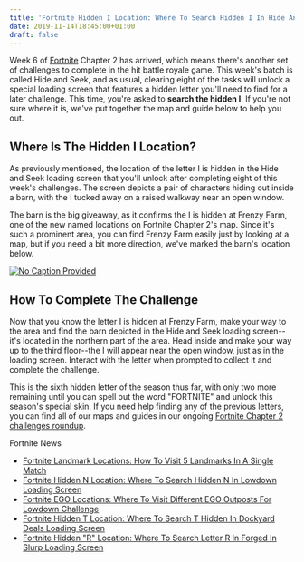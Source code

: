 ```yaml
---
title: 'Fortnite Hidden I Location: Where To Search Hidden I In Hide And Seek Loading Screen'
date: 2019-11-14T18:45:00+01:00
draft: false
---
```


Week 6 of [Fortnite](https://www.gamespot.com/fortnite/) Chapter 2 has arrived, which means there's another set of challenges to complete in the hit battle royale game. This week's batch is called Hide and Seek, and as usual, clearing eight of the tasks will unlock a special loading screen that features a hidden letter you'll need to find for a later challenge. This time, you're asked to **search the hidden I**. If you're not sure where it is, we've put together the map and guide below to help you out.

Where Is The Hidden I Location?
-------------------------------

As previously mentioned, the location of the letter I is hidden in the Hide and Seek loading screen that you'll unlock after completing eight of this week's challenges. The screen depicts a pair of characters hiding out inside a barn, with the I tucked away on a raised walkway near an open window.

The barn is the big giveaway, as it confirms the I is hidden at Frenzy Farm, one of the new named locations on Fortnite Chapter 2's map. Since it's such a prominent area, you can find Frenzy Farm easily just by looking at a map, but if you need a bit more direction, we've marked the barn's location below.

[![No Caption Provided](https://gamespot1.cbsistatic.com/uploads/scale_super/1578/15787979/3604410-fortnite%20letter%20i%20map.jpg)](https://gamespot1.cbsistatic.com/uploads/original/1578/15787979/3604410-fortnite%20letter%20i%20map.jpg)

How To Complete The Challenge
-----------------------------

Now that you know the letter I is hidden at Frenzy Farm, make your way to the area and find the barn depicted in the Hide and Seek loading screen--it's located in the northern part of the area. Head inside and make your way up to the third floor--the I will appear near the open window, just as in the loading screen. Interact with the letter when prompted to collect it and complete the challenge.

This is the sixth hidden letter of the season thus far, with only two more remaining until you can spell out the word "FORTNITE" and unlock this season's special skin. If you need help finding any of the previous letters, you can find all of our maps and guides in our ongoing [Fortnite Chapter 2 challenges roundup](https://www.gamespot.com/articles/fortnite-chapter-2-all-challenges-ego-outposts-sea/1100-6470648/).

Fortnite News

*   [Fortnite Landmark Locations: How To Visit 5 Landmarks In A Single Match](https://www.gamespot.com/articles/fortnite-landmark-locations-how-to-visit-5-landmar/1100-6470573/)
*   [Fortnite Hidden N Location: Where To Search Hidden N In Lowdown Loading Screen](https://www.gamespot.com/articles/fortnite-letter-n-location-where-to-find-hidden-n-/1100-6471266/)
*   [Fortnite EGO Locations: Where To Visit Different EGO Outposts For Lowdown Challenge](https://www.gamespot.com/articles/fortnite-ego-outpost-location-guide-where-to-visit/1100-6471260/)
*   [Fortnite Hidden T Location: Where To Search T Hidden In Dockyard Deals Loading Screen](https://www.gamespot.com/articles/fortnite-hidden-t-location-where-to-search-letter-/1100-6471027/)
*   [Fortnite Hidden "R" Location: Where To Search Letter R In Forged In Slurp Loading Screen](https://www.gamespot.com/articles/fortnite-r-location-guide-where-to-search-hidden-r/1100-6470847/)